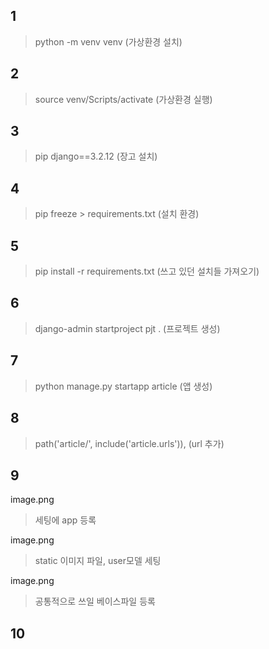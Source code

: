 ## 1

> python -m venv venv (가상환경 설치)

## 2

> source venv/Scripts/activate (가상환경 실행)

## 3

> pip django==3.2.12 (장고 설치)

## 4

> pip freeze > requirements.txt (설치 환경)

## 5

> pip install -r requirements.txt (쓰고 있던 설치들 가져오기)

## 6

> django-admin startproject pjt . (프로젝트 생성)

## 7

> python manage.py startapp article (앱 생성)

## 8

> path('article/', include('article.urls')), (url 추가)

## 9

image.png

> 세팅에 app 등록

image.png

> static 이미지 파일, user모델 세팅

image.png

> 공통적으로 쓰일 베이스파일 등록

## 10
